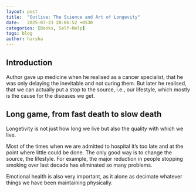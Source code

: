 ```yaml
---
layout: post
title:  "Outlive: The Science and Art of Longevity"
date:   2025-07-23 20:06:52 +0530
categories: [Books, Self-Help]
tags: blog
author: harsha
---
```


## Introduction
Author gave up medicine when he realised as a cancer specialist, that he was only delaying the inevitable and not curing them. But later he realised, that we can actually put a stop to the source, i.e., our lifestyle, which mostly is the cause for the diseases we get.

## Long game, from fast death to slow death
Longetivity is not just how long we live but also the quality with which we live. 

Most of the times when we are admitted to hospital it’s too late and at the point where little could be done. The only good way is to change the source, the lifestyle. For example, the major reduction in people stopping smoking over last decade has eliminated so many problems.

Emotional health is also very important, as it alone as decimate whatever things we have been maintaining physically.
